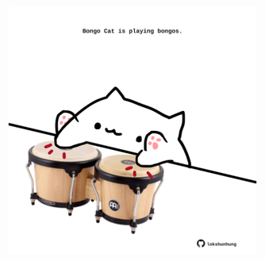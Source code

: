 <!-- built at 26/05/2023, 09:00:48 UTC -->
<p align="center">
  <img width="500" height="500" src="./ReadmeImage.svg">
</p>
